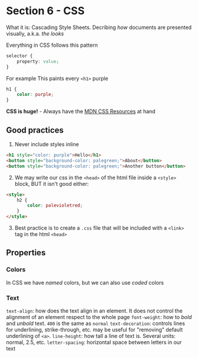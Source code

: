 # Section 6 - CSS

What it is: Cascading Style Sheets. Decribing *how* documents are presented visually, a.k.a. *the looks*

Everything in CSS follows this pattern
```css
selector {
    property: value;
}
```

For example
This paints every `<h1>` purple
```css
h1 {
    color: purple;
}
```

**CSS is huge!** - Always have the [MDN CSS Resources](https://developer.mozilla.org/en-US/docs/Web/CSS/Reference) at hand

## Good practices
1. Never include styles inline
```html
<h1 style="color: purple">Hello</h1>
<button style="background-color: palegreen;">About</button>
<button style="background-color: palegreen;">Another button</button>
```

2. We may write our css in the `<head>` of the html file inside a `<style>` block, BUT it isn't good either:
```html
<style>
    h2 {
        color: palevioletred;
    }
</style>
```

3. Best practice is to create a `.css` file that will be included with a `<link>` tag in the html `<head>`

## Properties

### Colors
In CSS we have *named* colors, but we can also use *coded* colors

### Text
`text-align`: how does the text align in an element. It does not control the alignment of an element respect to the whole page
`font-weight`: how to *bold* and *unbold* text. `400` is the same as `normal`
`text-decoration`: controls lines for underlining, strike-through, etc. may be useful for "removing" default underlining of `<a>`.
`line-height`: how tall a line of text is. Several units: normal, 2.5, etc.
`letter-spacing`: horizontal space between letters in our text